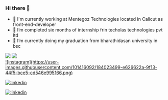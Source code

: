 ### Hi there 👋


- 🔭 I'm currently working at Mentegoz Technologies located in Calicut as front-end-developer
- 🔭 I’m completed  six months of internship frin techolas technologies pvt ltd
- 🌱 I’m currently doing my graduation from bharathidasan university in bsc

<img src="https://github-readme-stats.vercel.app/api?username=adil-shabab&show_icons=true&theme=radical" />
<img src="https://github-readme-stats.vercel.app/api/top-langs/?username=adil-shabab&layout=compact" />


<div style="color:blue;">
 <a href="https://user-images.githubusercontent.com/101416092/184023499-e626622a-9f13-44f5-bce5-cd546e995166.png" >![instagram](https://user-images.githubusercontent.com/101416092/184023499-e626622a-9f13-44f5-bce5-cd546e995166.png)</a>

<a href="https://user-images.githubusercontent.com/101416092/184023499-e626622a-9f13-44f5-bce5-cd546e995166.png" >![linkedin](https://user-images.githubusercontent.com/101416092/184024571-46ac68aa-eb3a-4476-b06c-90e7017f280a.png)</a>

<a href="https://user-images.githubusercontent.com/101416092/184023499-e626622a-9f13-44f5-bce5-cd546e995166.png" >![linkedin](https://user-images.githubusercontent.com/101416092/184023582-2dbf7978-cd37-40f9-981d-c5fbd72401c1.png)</a>

 </div>




